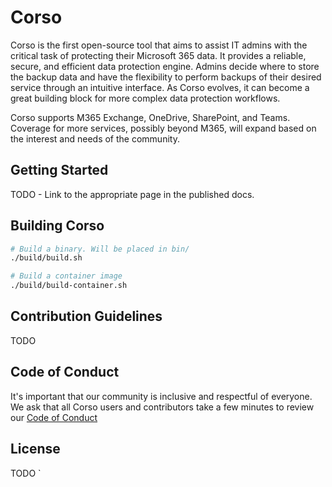 # Corso

Corso is the first open-source tool that aims to assist IT admins with the critical task of protecting their
Microsoft 365 data. It provides a reliable, secure, and efficient data protection engine. Admins decide where to store
the backup data and have the flexibility to perform backups of their desired service through an intuitive interface.
As Corso evolves, it can become a great building block for more complex data protection workflows.

Corso supports M365 Exchange, OneDrive, SharePoint, and Teams. Coverage for more services, possibly
beyond M365, will expand based on the interest and needs of the community.

## Getting Started

TODO - Link to the appropriate page in the published docs.

## Building Corso

```sh
# Build a binary. Will be placed in bin/
./build/build.sh 

# Build a container image
./build/build-container.sh 
```

## Contribution Guidelines

TODO 

## Code of Conduct

It's important that our community is inclusive and respectful of everyone.
We ask that all Corso users and contributors take a few minutes to review our
[Code of Conduct](CODE_OF_CONDUCT.md)

## License

TODO
`
